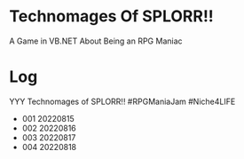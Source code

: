 # Technomages Of SPLORR!!

A Game in VB.NET About Being an RPG Maniac

# Log

YYY Technomages of SPLORR!! #RPGManiaJam  #Niche4LIFE

* 001 20220815
* 002 20220816
* 003 20220817
* 004 20220818
